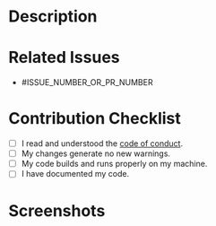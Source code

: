 # Description

<!-- Give your PR a description. It can have a list of todo or features bullet points. -->

# Related Issues

<!-- List out the related issues or PRs by just including their number. -->
* #ISSUE_NUMBER_OR_PR_NUMBER

# Contribution Checklist

- [ ] I read and understood the [code of conduct](https://github.com/lilingxi01/ams-date-picker/blob/main/CODE_OF_CONDUCT.md).
- [ ] My changes generate no new warnings.
- [ ] My code builds and runs properly on my machine.
- [ ] I have documented my code.

# Screenshots

<!-- If this is a UI-related PR, please attach the screenshot related to your changes. -->
